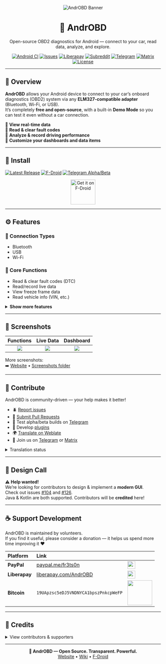 <p align="center">
  <img src="fastlane/metadata/android/en-US/images/tvBanner.png" alt="AndrOBD Banner" />
</p>

<h1 align="center">🚗 AndrOBD</h1>
<p align="center">
  Open-source OBD2 diagnostics for Android — connect to your car, read data, analyze, and explore.
</p>

<p align="center">
  <a href="https://github.com/fr3ts0n/AndrOBD/actions"><img src="https://github.com/fr3ts0n/AndrOBD/workflows/Android%20CI/badge.svg" alt="Android CI" /></a>
  <a href="https://github.com/fr3ts0n/AndrOBD/issues"><img src="https://img.shields.io/github/issues/fr3ts0n/AndrOBD?color=red" alt="Issues" /></a>
  <a href="https://liberapay.com/AndrOBD/donate/"><img src="https://img.shields.io/liberapay/receives/AndrOBD?label=Liberapay" alt="Liberapay" /></a>
  <a href="https://www.reddit.com/r/AndrOBD/"><img src="https://img.shields.io/reddit/subreddit-subscribers/AndrOBD?color=orange" alt="Subreddit" /></a>
  <a href="https://t.me/joinchat/G60ltQv5CCEQ94BZ5yWQbg"><img src="https://img.shields.io/badge/chat-on%20Telegram-blue" alt="Telegram" /></a>
  <a href="https://matrix.to/#/#AndrOBD:matrix.org"><img src="https://img.shields.io/badge/chat-on%20Matrix-blue" alt="Matrix" /></a>
  <a href="https://github.com/fr3ts0n/AndrOBD/blob/master/LICENSE"><img src="https://img.shields.io/github/license/fr3ts0n/AndrOBD?color=lightgrey" alt="License" /></a>
</p>

---

## 🧭 Overview

**AndrOBD** allows your Android device to connect to your car’s onboard diagnostics (OBD2) system via any **ELM327-compatible adapter** (Bluetooth, Wi-Fi, or USB).  
It’s completely **free and open-source**, with a built-in **Demo Mode** so you can test it even without a car connection.

🔹 **View real-time data**  
🔹 **Read & clear fault codes**  
🔹 **Analyze & record driving performance**  
🔹 **Customize your dashboards and data items**

---

## 📲 Install

[![Latest Release](https://img.shields.io/github/v/release/fr3ts0n/AndrOBD?label=latest%20version&sort=semver)](https://github.com/fr3ts0n/AndrOBD/releases)
[![F-Droid](https://img.shields.io/f-droid/v/com.fr3ts0n.ecu.gui.androbd)](https://f-droid.org/en/packages/com.fr3ts0n.ecu.gui.androbd/)
[![Telegram Alpha/Beta](https://img.shields.io/badge/alpha/beta-on%20Telegram-blue)](https://t.me/AndrOBD_dev)

<p align="center">
  <a href="https://f-droid.org/packages/com.fr3ts0n.ecu.gui.androbd/">
    <img src="https://f-droid.org/badge/get-it-on.png" height="80" alt="Get it on F-Droid">
  </a>
</p>

---

## ⚙️ Features

### 🔌 Connection Types
- Bluetooth
- USB
- Wi-Fi

### 🧰 Core Functions
- Read & clear fault codes (DTC)
- Read/record live data
- View freeze frame data
- Read vehicle info (VIN, etc.)

<details>
  <summary><b>Show more features</b></summary>

#### 💡 Additional Features
- Day/Night themes
- Custom dashboards & charts
- Head-Up Display (HUD)
- Save & replay recorded sessions
- CSV data export

#### ⚙️ Customization
- Define your own PIDs & data conversions
- Flexible plugin architecture

#### 🧩 Plugin Support
- [MQTT Publisher](https://f-droid.org/en/packages/com.fr3ts0n.androbd.plugin.mqtt/) — send data to MQTT broker  
- [GpsProvider](https://f-droid.org/en/packages/com.fr3ts0n.androbd.plugin.gpsprovider/) — feed GPS data  
- [SensorProvider](https://f-droid.org/en/packages/com.fr3ts0n.androbd.plugin.sensorprovider/) — feed accelerometer data  
- [Plugin Dev Kit](https://github.com/fr3ts0n/AndrOBD-Plugin)

#### 🌐 Translations
Help translate AndrOBD via [Weblate](https://hosted.weblate.org/engage/androbd/):
- [App dialogs](https://hosted.weblate.org/projects/androbd/strings/)
- [OBD data](https://hosted.weblate.org/projects/androbd/obd-data-descriptions/)
- [Fault codes](https://hosted.weblate.org/projects/androbd/fault-codes/)

</details>

---

## 📸 Screenshots

| Functions | Live Data | Dashboard |
|:--:|:--:|:--:|
| ![](/fastlane/metadata/android/en-US/images/phoneScreenshots/Screenshot_02.png) | ![](/fastlane/metadata/android/en-US/images/phoneScreenshots/Screenshot_06.png) | ![](/fastlane/metadata/android/en-US/images/phoneScreenshots/Screenshot_09.png) |

More screenshots:  
➡️ [Website](https://fr3ts0n.github.io/AndrOBD/) • [Screenshots folder](https://github.com/fr3ts0n/AndrOBD/tree/master/fastlane/metadata/android/en-US/images/phoneScreenshots)

---

## 💬 Contribute

AndrOBD is community-driven — your help makes it better!

- 🪲 [Report issues](https://github.com/fr3ts0n/AndrOBD/issues)
- 🔧 [Submit Pull Requests](https://docs.github.com/en/pull-requests)
- 🧪 Test alpha/beta builds on [Telegram](https://t.me/AndrOBD_dev)
- 🧩 Develop [plugins](https://github.com/fr3ts0n/AndrOBD-Plugin)
- 🌍 [Translate on Weblate](https://hosted.weblate.org/engage/androbd/)
- 💬 Join us on [Telegram](https://t.me/joinchat/G60ltQv5CCEQ94BZ5yWQbg) or [Matrix](https://matrix.to/#/#AndrOBD:matrix.org)

<details>
  <summary>Translation status</summary>

#### App dialogs  
[![App strings](https://hosted.weblate.org/widgets/androbd/-/strings/multi-auto.svg)](https://hosted.weblate.org/projects/androbd/strings/)

#### OBD data  
[![OBD data descriptions](https://hosted.weblate.org/widgets/androbd/-/obd-data-descriptions/multi-auto.svg)](https://hosted.weblate.org/projects/androbd/obd-data-descriptions/)

#### Fault codes  
[![Fault codes](https://hosted.weblate.org/widgets/androbd/-/fault-codes/multi-auto.svg)](https://hosted.weblate.org/projects/androbd/fault-codes/)
</details>

---

## 🎨 Design Call

⚠️ **Help wanted!**  
We’re looking for contributors to design & implement a **modern GUI**.  
Check out issues [#104](https://github.com/fr3ts0n/AndrOBD/issues/104) and [#126](https://github.com/fr3ts0n/AndrOBD/issues/126).  
Java & Kotlin are both supported. Contributors will be **credited** here!

---

## ☕ Support Development

AndrOBD is maintained by volunteers.  
If you find it useful, please consider a donation — it helps us spend more time improving it ❤️

| Platform | Link | |
|:--|:--|:--|
| **PayPal** | [paypal.me/fr3ts0n](https://www.paypal.me/fr3ts0n) | <img src="/manual/paypal-donate-icon.png" height="25"/> |
| **Liberapay** | [liberapay.com/AndrOBD](https://liberapay.com/AndrOBD/donate/) | <img src="https://liberapay.com/assets/widgets/donate.svg" height="25"/> |
| **Bitcoin** | `19UApzsc5eDJ5VNDNYCA1bpszPnkcpWeFP` | <img src="/manual/bitcoin_qr_code.png" width="80"/> |

---

## 🙌 Credits

<details>
  <summary>View contributors & supporters</summary>

**Graphic design** — [anaufalm](https://github.com/anaufalm)  
**Start page** — [sampoder](https://github.com/sampoder)  
**Community & Readme revamp** — [aha999](https://github.com/aha999)  
**Translations hosting** — [Michal Čihař](https://github.com/nijel)

Special thanks to all our amazing [donors](#support-development) and open-source contributors ❤️  
Together, we’re making car diagnostics accessible to everyone.

</details>

---

<p align="center">
  <b>🚗 AndrOBD — Open Source. Transparent. Powerful.</b><br/>
  <a href="https://fr3ts0n.github.io/AndrOBD/">Website</a> • 
  <a href="https://github.com/fr3ts0n/AndrOBD/wiki">Wiki</a> • 
  <a href="https://f-droid.org/packages/com.fr3ts0n.ecu.gui.androbd/">F-Droid</a>
</p>
